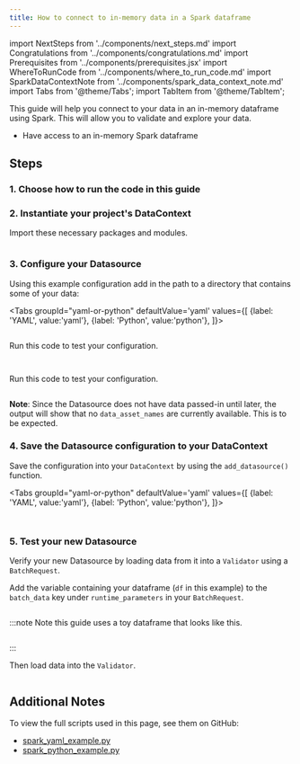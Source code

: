 ```yaml
---
title: How to connect to in-memory data in a Spark dataframe
---
```


import NextSteps from '../components/next_steps.md'
import Congratulations from '../components/congratulations.md'
import Prerequisites from '../components/prerequisites.jsx'
import WhereToRunCode from '../components/where_to_run_code.md'
import SparkDataContextNote from '../components/spark_data_context_note.md'
import Tabs from '@theme/Tabs';
import TabItem from '@theme/TabItem';

This guide will help you connect to your data in an in-memory dataframe using Spark.
This will allow you to validate and explore your data.

<Prerequisites>

- Have access to an in-memory Spark dataframe

</Prerequisites>

## Steps

### 1. Choose how to run the code in this guide

<WhereToRunCode />

### 2. Instantiate your project's DataContext

Import these necessary packages and modules.

```python file=../../../../tests/integration/docusaurus/connecting_to_your_data/in_memory/spark_yaml_example.py#L1-L12
```

<SparkDataContextNote />

### 3. Configure your Datasource

Using this example configuration add in the path to a directory that contains some of your data:

<Tabs
  groupId="yaml-or-python"
  defaultValue='yaml'
  values={[
  {label: 'YAML', value:'yaml'},
  {label: 'Python', value:'python'},
  ]}>
  <TabItem value="yaml">

```python file=../../../../tests/integration/docusaurus/connecting_to_your_data/in_memory/spark_yaml_example.py#L37-L47
```

Run this code to test your configuration.

```python file=../../../../tests/integration/docusaurus/connecting_to_your_data/in_memory/spark_yaml_example.py#L49
```

</TabItem>
<TabItem value="python">

```python file=../../../../tests/integration/docusaurus/connecting_to_your_data/in_memory/spark_python_example.py#L37-L47
```

Run this code to test your configuration.

```python file=../../../../tests/integration/docusaurus/connecting_to_your_data/in_memory/spark_python_example.py#L49
```

</TabItem>
</Tabs>

**Note**: Since the Datasource does not have data passed-in until later, the output will show that no `data_asset_names` are currently available. This is to be expected.

### 4. Save the Datasource configuration to your DataContext

Save the configuration into your `DataContext` by using the `add_datasource()` function.

<Tabs
  groupId="yaml-or-python"
  defaultValue='yaml'
  values={[
  {label: 'YAML', value:'yaml'},
  {label: 'Python', value:'python'},
  ]}>
  <TabItem value="yaml">

```python file=../../../../tests/integration/docusaurus/connecting_to_your_data/in_memory/spark_yaml_example.py#L51
```

</TabItem>
<TabItem value="python">

```python file=../../../../tests/integration/docusaurus/connecting_to_your_data/in_memory/spark_python_example.py#L51
```

</TabItem>
</Tabs>

### 5. Test your new Datasource

Verify your new Datasource by loading data from it into a `Validator` using a `BatchRequest`.

Add the variable containing your dataframe (`df` in this example) to the `batch_data` key under `runtime_parameters` in your `BatchRequest`.

```python file=../../../../tests/integration/docusaurus/connecting_to_your_data/in_memory/spark_yaml_example.py#L54-L60
```

:::note Note this guide uses a toy dataframe that looks like this.

```python file=../../../../tests/integration/docusaurus/connecting_to_your_data/in_memory/spark_yaml_example.py#L20-L25
```
:::

Then load data into the `Validator`.
```python file=../../../../tests/integration/docusaurus/connecting_to_your_data/in_memory/spark_yaml_example.py#L62-L67
```

<Congratulations />

## Additional Notes

To view the full scripts used in this page, see them on GitHub:

- [spark_yaml_example.py](https://github.com/great-expectations/great_expectations/blob/develop/tests/integration/docusaurus/connecting_to_your_data/in_memory/spark_yaml_example.py)
- [spark_python_example.py](https://github.com/great-expectations/great_expectations/blob/develop/tests/integration/docusaurus/connecting_to_your_data/in_memory/spark_python_example.py)

